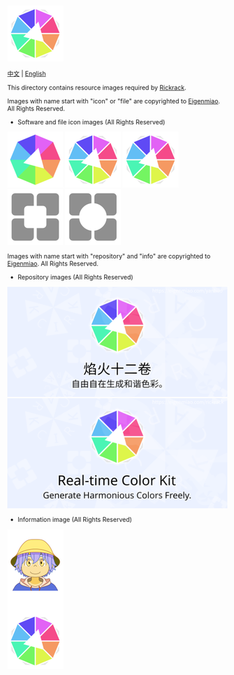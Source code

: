 ![Haworthia the Firework](icon_full_128.png)

[中文](https://eigenmiao.com/yanhuo/) | [English](https://eigenmiao.com/rickrack/)

This directory contains resource images required by [Rickrack](https://github.com/eigenmiao/Rickrack).

Images with name start with "icon" or "file" are copyrighted to [Eigenmiao](mailto:eigenmiao@outlook.com). All Rights Reserved.

* Software and file icon images (All Rights Reserved)
<div>
<img src="icon_128.png" alt="icon_128" height="128" />
<img src="icon_full_128.png" alt="icon_full_128" height="128" />
<img src="icon_trans_1024.png" alt="icon_trans_1024" height="128" />
<div></div>
<img src="file_set_128.png" alt="file_set_128" height="128" />
<img src="file_depot_128.png" alt="file_depot_128" height="128" />
</div>

Images with name start with "repository" and "info" are copyrighted to [Eigenmiao](mailto:eigenmiao@outlook.com). All Rights Reserved.

* Repository images (All Rights Reserved)
<div>
<img src="repository_zh.png" alt="repository_zh" width="512" />
<img src="repository_en.png" alt="repository_en" width="512" />
</div>

* Information image (All Rights Reserved)
<div>
<img src="info_256.png" alt="repository_zh" width="128" />
</div>

